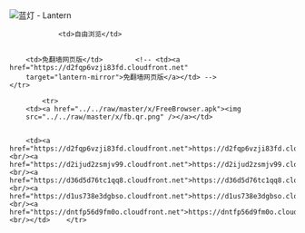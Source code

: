 

<img src="../../raw/master/x/8e0a2b81.c82003be.LanternYellow2.png" alt="蓝灯 - Lantern"/>
<table>
    <tr>
                
                <td>自由浏览</td>
        
        
        <td>免翻墙网页版</td>        <!-- <td><a href="https://d2fqp6vzji83fd.cloudfront.net"
        target="lantern-mirror">免翻墙网页版</a></td> -->
    </tr>
    
            <tr>
        <td><a href="../../raw/master/x/FreeBrowser.apk"><img
        src="../../raw/master/x/fb.qr.png" /></a></td>

        
        <td><a href="https://d2fqp6vzji83fd.cloudfront.net">https://d2fqp6vzji83fd.cloudfront.net</a><br/><a href="https://d2ijud2zsmjv99.cloudfront.net">https://d2ijud2zsmjv99.cloudfront.net</a><br/><a href="https://d36d5d76tc1qq8.cloudfront.net">https://d36d5d76tc1qq8.cloudfront.net</a><br/><a href="https://d1us738e3dgbso.cloudfront.net">https://d1us738e3dgbso.cloudfront.net</a><br/><a href="https://dntfp56d9fm0o.cloudfront.net">https://dntfp56d9fm0o.cloudfront.net</a><br/></td>    </tr>
</table>
